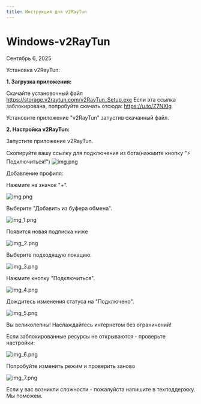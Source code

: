 ```yaml
---
title: Инструкция для v2RayTun
---
```

# **Windows-v2RayTun**

Сентябрь 6, 2025

Установка v2RayTun:

**1. Загрузка приложения:**

Скачайте установочный файл https://storage.v2raytun.com/v2RayTun_Setup.exe
Если эта ссылка заблокирована, попробуйте скачать отсюда: https://u.to/Z7NXIg

Установите приложение "v2RayTun" запустив скачанный файл.

**2. Настройка v2RayTun:**

Запустите приложение v2RayTun.

Скопируйте вашу ссылку для подключения из бота(нажмите кнопку "⚡️ Подключиться!")
![img.png](link.png)

Добавление профиля:

Нажмите на значок "+".

![img.png](img.png)


Выберите "Добавить из буфера обмена".

![img_1.png](img_1.png)


Появится новая подписка ниже

![img_2.png](img_2.png)


Выберите подходящую локацию.

![img_3.png](img_3.png)


Нажмите кнопку "Подключиться".

![img_4.png](img_4.png)


Дождитесь изменения статуса на "Подключено".

![img_5.png](img_5.png)

Вы великолепны! Наслаждайтесь интернетом без ограничений!

Если заблокированные ресурсы не открываются - проверьте настройки:

![img_6.png](img_6.jpg)

Попробуйте изменить режим и проверить заново

![img_7.png](img_7.jpg)

Если у вас возникли сложности - пожалуйста напишите в техподдержку. Мы поможем. 
